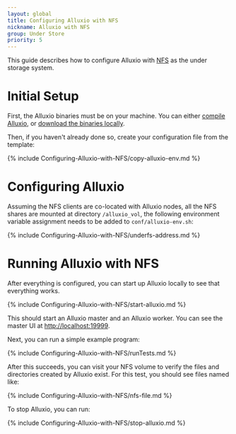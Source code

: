 ```yaml
---
layout: global
title: Configuring Alluxio with NFS
nickname: Alluxio with NFS
group: Under Store
priority: 5
---
```


This guide describes how to configure Alluxio with [NFS](http://nfs.sourceforge.net) as the under storage system.

# Initial Setup

First, the Alluxio binaries must be on your machine. You can either
[compile Alluxio](Building-Alluxio-Master-Branch.html), or
[download the binaries locally](Running-Alluxio-Locally.html).

Then, if you haven't already done so, create your configuration file from the template:

{% include Configuring-Alluxio-with-NFS/copy-alluxio-env.md %}

# Configuring Alluxio

Assuming the NFS clients are co-located with Alluxio nodes, all the NFS shares are mounted at directory
`/alluxio_vol`, the following environment variable assignment needs to be added to 
`conf/alluxio-env.sh`:

{% include Configuring-Alluxio-with-NFS/underfs-address.md %}

# Running Alluxio with NFS

After everything is configured, you can start up Alluxio locally to see that everything works.

{% include Configuring-Alluxio-with-NFS/start-alluxio.md %}

This should start an Alluxio master and an Alluxio worker. You can see the master UI at
[http://localhost:19999](http://localhost:19999).

Next, you can run a simple example program:

{% include Configuring-Alluxio-with-NFS/runTests.md %}

After this succeeds, you can visit your NFS volume to verify the files and directories created
by Alluxio exist. For this test, you should see files named like:

{% include Configuring-Alluxio-with-NFS/nfs-file.md %}

To stop Alluxio, you can run:

{% include Configuring-Alluxio-with-NFS/stop-alluxio.md %}
